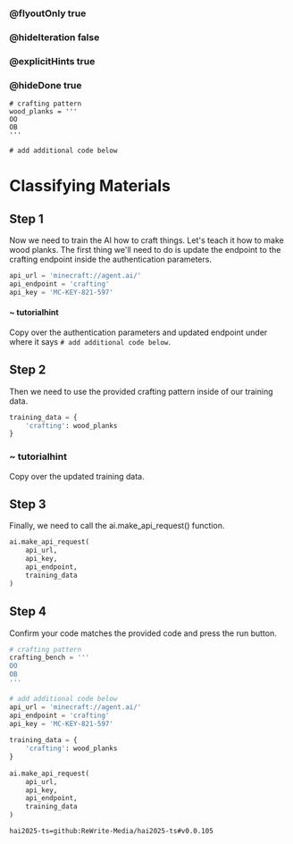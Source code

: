 ### @flyoutOnly true
### @hideIteration false
### @explicitHints true
### @hideDone true

```python-template
# crafting pattern
wood_planks = '''
OO
OB
'''

# add additional code below

```

# Classifying Materials

## Step 1
Now we need to train the AI how to craft things. Let's teach it how to make wood planks. The first thing we'll need to do is update the endpoint to the crafting endpoint inside the authentication parameters.

```python
api_url = 'minecraft://agent.ai/'
api_endpoint = 'crafting'
api_key = 'MC-KEY-821-597'
```
#### ~ tutorialhint 
Copy over the authentication parameters and updated endpoint under where it says `# add additional code below`.

## Step 2
Then we need to use the provided crafting pattern inside of our training data.

```python
training_data = {
    'crafting': wood_planks
}
```
### ~ tutorialhint
Copy over the updated training data.

## Step 3
Finally, we need to call the ai.make_api_request() function.

```python
ai.make_api_request(
    api_url,
    api_key,
    api_endpoint,
    training_data
)
```

## Step 4
Confirm your code matches the provided code and press the run button.

```python
# crafting pattern
crafting_bench = '''
OO
OB
'''

# add additional code below
api_url = 'minecraft://agent.ai/'
api_endpoint = 'crafting'
api_key = 'MC-KEY-821-597'
 
training_data = {
    'crafting': wood_planks
}
 
ai.make_api_request(
    api_url,
    api_key,
    api_endpoint,
    training_data
)
```


```package
hai2025-ts=github:ReWrite-Media/hai2025-ts#v0.0.105
```
